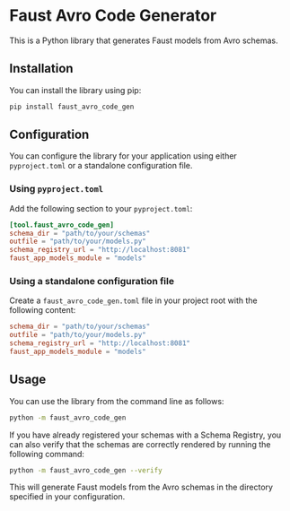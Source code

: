 # Faust Avro Code Generator

This is a Python library that generates Faust models from Avro schemas.

## Installation

You can install the library using pip:

```bash
pip install faust_avro_code_gen
```

## Configuration

You can configure the library for your application using either `pyproject.toml` or a standalone configuration file.

### Using `pyproject.toml`

Add the following section to your `pyproject.toml`:

```toml
[tool.faust_avro_code_gen]
schema_dir = "path/to/your/schemas"
outfile = "path/to/your/models.py"
schema_registry_url = "http://localhost:8081"
faust_app_models_module = "models"
```

### Using a standalone configuration file

Create a `faust_avro_code_gen.toml` file in your project root with the following content:

```toml
schema_dir = "path/to/your/schemas"
outfile = "path/to/your/models.py"
schema_registry_url = "http://localhost:8081"
faust_app_models_module = "models"
```

## Usage

You can use the library from the command line as follows:

```bash
python -m faust_avro_code_gen 
```

If you have already registered your schemas with a Schema Registry, you can also verify that the schemas are correctly rendered by running the following command:

```bash
python -m faust_avro_code_gen --verify
```

This will generate Faust models from the Avro schemas in the directory specified in your configuration.